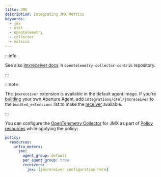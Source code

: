 ```yaml
---
title: JMX
description: Integrating JMX Metrics
keywords:
  - jmx
  - otel
  - opentelemetry
  - collector
  - metrics
---
```


:::info

See also [jmxreceiver docs][receiver] in `opentelemetry-collector-contrib`
repository.

:::

:::note

The `jmxreceiver` extension is available in the default agent image. If you're
[building][build] your own Aperture Agent, add `integrations/otel/jmxreceiver`
to the `bundled_extensions` list to make the [receiver][receiver] available.

:::

You can configure the [OpenTelemetry Collector][opentelemetry-collector] for JMX
as part of [Policy resources][policy-resources] while applying the policy:

```yaml
policy:
  resources:
    infra_meters:
      jmx:
        agent_group: default
        per_agent_group: true
        receivers:
          jmx: [jmxreceiver configuration here]
```

[build]: /reference/aperture-cli/aperturectl/build/agent/agent.md
[receiver]:
  https://github.com/open-telemetry/opentelemetry-collector-contrib/tree/main/receiver/jmxreceiver
[opentelemetry-collector]: /reference/configuration/spec.md#telemetry-collector
[policy-resources]: /reference/configuration/spec.md#resources
